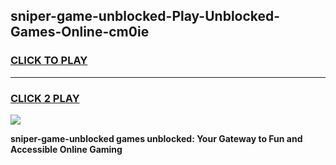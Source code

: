 
## sniper-game-unblocked-Play-Unblocked-Games-Online-cm0ie
<h3>
<a href="https://premium76.site?title=sniper-game-unblocked&ref=25A">CLICK TO PLAY</a></h3>
<hr>

<h3>
<a href="https://premium76.site?title=sniper-game-unblocked&ref=25A">CLICK 2 PLAY</a>
  
</h3>

<a href="https://premium76.site?title=sniper-game-unblocked&ref=25A"><img src="https://clearcache.store/games.png"></a>


**sniper-game-unblocked games unblocked: Your Gateway to Fun and Accessible Online Gaming**
